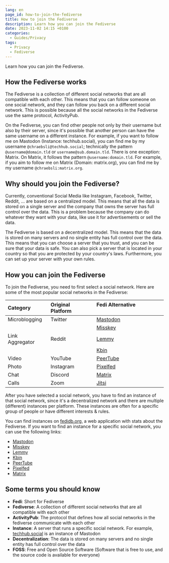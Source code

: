 ```yaml
---
lang: en
page_id: how-to-join-the-fediverse
title: How to join the Fediverse
description: Learn how you can join the Fediverse
date: 2023-11-02 14:15 +0100
categories:
  - Guides/Privacy
tags:
  - Privacy
  - Fediverse
---
```


Learn how you can join the Fediverse.

## How the Fediverse works

The Fediverse is a collection of different social networks that are all compatible with each other. This means that you can follow someone on one social network, and they can follow you back on a different social network. This is possible because all the social networks in the Fediverse use the same protocol, ActivityPub.

On the Fediverse, you can find other people not only by their username but also by their server, since it's possible that another person can have the same username on a different instance. For example, if you want to follow me on Mastodon (Instance: techhub.social), you can find me by my username `@chraebsli@techhub.social`; technically the pattern `@username@domain.tld` or `username@sub.domain.tld`. There is one exception: Matrix. On Matrix, it follows the pattern `@username:domain.tld`. For example, if you aim to follow me on Matrix (Domain: matrix.org), you can find me by my username `@chraebsli:matrix.org`.

## Why should you join the Fediverse?

Currently, conventional Social Media like Instagram, Facebook, Twitter, Reddit, ... are based on a centralized model. This means that all the data is stored on a single server and the company that owns the server has full control over the data. This is a problem because the company can do whatever they want with your data, like use it for advertisements or sell the data.

The Fediverse is based on a decentralized model. This means that the data is stored on many servers and no single entity has full control over the data. This means that you can choose a server that you trust, and you can be sure that your data is safe. You can also pick a server that is located in your country so that you are protected by your country's laws. Furthermore, you can set up your server with your own rules.

## How you can join the Fediverse

To join the Fediverse, you need to first select a social network. Here are some of the most popular social networks in the Fediverse:

| Category        | Original Platform | Fedi Alternative                     |
|:----------------|:------------------|:-------------------------------------|
| Microblogging   | Twitter           | [Mastodon](https://joinmastodon.org) |
|                 |                   | [Misskey](https://misskey-hub.net)   |
| Link Aggregator | Reddit            | [Lemmy](https://join-lemmy.org)      |
|                 |                   | [Kbin](https://kbin.pub)          |
| Video           | YouTube           | [PeerTube](https://joinpeertube.org) |
| Photo           | Instagram         | [Pixelfed](https://pixelfed.social)  |
| Chat            | Discord           | [Matrix](https://matrix.org)         |
| Calls           | Zoom              | [Jitsi](https://jitsi.org)           |

After you have selected a social network, you have to find an instance of that social network, since it's a decentralized network and there are multiple (different) instances per platform. These instances are often for a specific group of people or have different interests & rules.

You can find instances on [fedidb.org](https://fedidb.org/network), a web application with stats about the Fediverse. If you want to find an instance for a specific social network, you can use the following links:

- [Mastodon](https://joinmastodon.org/servers)
- [Misskey](https://join.misskey.page/instances)
- [Lemmy](https://join-lemmy.org/instances)
- [Kbin](https://fedidb.org/software/kbin)
- [PeerTube](https://joinpeertube.org/instances)
- [Pixelfed](https://pixelfed.org/join)
- [Matrix](https://servers.joinmatrix.org/)

## Some terms you should know

- **Fedi**: Short for Fediverse
- **Fediverse**: A collection of different social networks that are all compatible with each other
- **ActivityPub**: The protocol that defines how all social networks in the fediverse communicate with each other
- **Instance**: A server that runs a specific social network. For example, [techhub.social](https://techhub.social) is an instance of Mastodon
- **Decentralization**: The data is stored on many servers and no single entity has full control over the data
- **FOSS**: Free and Open Source Software (Software that is free to use, and the source code is available for everyone)
